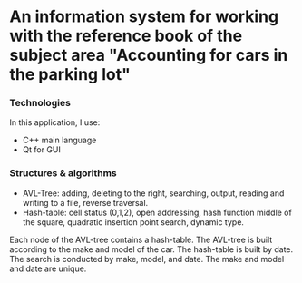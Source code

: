 # An information system for working with the reference book of the subject area "Accounting for cars in the parking lot"
### Technologies
In this application, I use:
* C++ main language
* Qt for GUI
### Structures & algorithms
* AVL-Tree: adding, deleting to the right, searching, output, reading and writing to a file, reverse traversal.
* Hash-table: cell status (0,1,2), open addressing, hash function middle of the square, quadratic insertion point search, dynamic type.

Each node of the AVL-tree contains a hash-table.
The AVL-tree is built according to the make and model of the car.
The hash-table is built by date.
The search is conducted by make, model, and date.
The make and model and date are unique.
